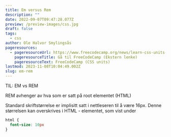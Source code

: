 ```yaml
---
title: Em versus Rem
description: ""
date: 2022-09-07T09:47:28.077Z
preview: /preview-images/css.jpg
draft: false
tags:
  - css
author: Ole Halvor Smylingsås
pageresources:
  - pageresourceUrl: https://www.freecodecamp.org/news/learn-css-units-em-rem-vh-vw-with-code-examples/
    pageresourceTitle: Gå til FreeCodeCamp (Ekstern lenke)
    pageresourceText: FreeCodeCamp (CSS units)
lastmod: 2023-11-08T10:04:49.002Z
slug: em-rem
---
```


TIL: EM vs REM
<!--more-->

REM avhenger av hva som er satt på root elementet (HTML)

Standard skriftstørrelse er implisitt satt i nettleseren til å være 16px. Denne størrelsen kan overskrives i HTML - elementet, som vist under

```css
html {
  font-size: 10px
}
```